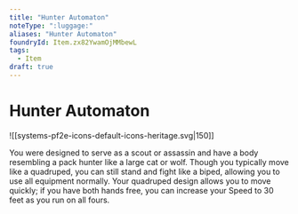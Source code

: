 ```yaml
---
title: "Hunter Automaton"
noteType: ":luggage:"
aliases: "Hunter Automaton"
foundryId: Item.zx82YwamOjMMbewL
tags:
  - Item
draft: true
---
```


# Hunter Automaton
![[systems-pf2e-icons-default-icons-heritage.svg|150]]

You were designed to serve as a scout or assassin and have a body resembling a pack hunter like a large cat or wolf. Though you typically move like a quadruped, you can still stand and fight like a biped, allowing you to use all equipment normally. Your quadruped design allows you to move quickly; if you have both hands free, you can increase your Speed to 30 feet as you run on all fours.
